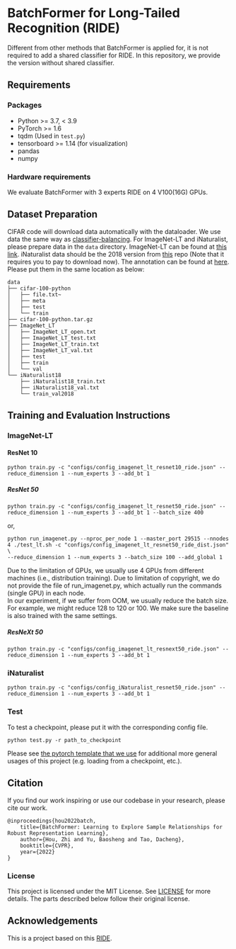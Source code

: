# BatchFormer for Long-Tailed Recognition (RIDE)

Different from other methods that BatchFormer is applied for, it is not required to add a shared classifier for RIDE. 
In this repository, we provide the version without shared classifier.

## Requirements
### Packages
* Python >= 3.7, < 3.9
* PyTorch >= 1.6
* tqdm (Used in `test.py`)
* tensorboard >= 1.14 (for visualization)
* pandas
* numpy

### Hardware requirements
We evaluate BatchFormer with 3 experts RIDE on 4 V100(16G) GPUs.


## Dataset Preparation
CIFAR code will download data automatically with the dataloader. We use data the same way as [classifier-balancing](https://github.com/facebookresearch/classifier-balancing). For ImageNet-LT and iNaturalist, please prepare data in the `data` directory. ImageNet-LT can be found at [this link](https://drive.google.com/drive/u/1/folders/1j7Nkfe6ZhzKFXePHdsseeeGI877Xu1yf). iNaturalist data should be the 2018 version from [this](https://github.com/visipedia/inat_comp) repo (Note that it requires you to pay to download now). The annotation can be found at [here](https://github.com/facebookresearch/classifier-balancing/tree/master/data). Please put them in the same location as below:

```
data
├── cifar-100-python
│   ├── file.txt~
│   ├── meta
│   ├── test
│   └── train
├── cifar-100-python.tar.gz
├── ImageNet_LT
│   ├── ImageNet_LT_open.txt
│   ├── ImageNet_LT_test.txt
│   ├── ImageNet_LT_train.txt
│   ├── ImageNet_LT_val.txt
│   ├── test
│   ├── train
│   └── val
└── iNaturalist18
    ├── iNaturalist18_train.txt
    ├── iNaturalist18_val.txt
    └── train_val2018
```


## Training and Evaluation Instructions

### ImageNet-LT
#### ResNet 10

```
python train.py -c "configs/config_imagenet_lt_resnet10_ride.json" --reduce_dimension 1 --num_experts 3 --add_bt 1
```

##### ResNet 50
```
python train.py -c "configs/config_imagenet_lt_resnet50_ride.json" --reduce_dimension 1 --num_experts 3 --add_bt 1 --batch_size 400
```

or,
```
python run_imagenet.py --nproc_per_node 1 --master_port 29515 --nnodes 4 ./test_lt.sh -c "configs/config_imagenet_lt_resnet50_ride_dist.json" \
--reduce_dimension 1 --num_experts 3 --batch_size 100 --add_global 1
```
Due to the limitation of GPUs, we usually use 4 GPUs from different machines (i.e., distribution training). 
Due to limitation of copyright, we do not provide the file of run_imagenet.py, which actually run the commands (single GPU) in each node.  
In our experiment, if we suffer from OOM, we usually reduce the batch size. For example, we might reduce 128 to 120 or 100. 
We make sure the baseline is also trained with the same settings.

##### ResNeXt 50
```
python train.py -c "configs/config_imagenet_lt_resnext50_ride.json" --reduce_dimension 1 --num_experts 3 --add_bt 1
```

### iNaturalist
```
python train.py -c "configs/config_iNaturalist_resnet50_ride.json" --reduce_dimension 1 --num_experts 3 --add_bt 1
```

### Test
To test a checkpoint, please put it with the corresponding config file.
```
python test.py -r path_to_checkpoint
```

Please see [the pytorch template that we use](https://github.com/victoresque/pytorch-template) for additional more general usages of this project (e.g. loading from a checkpoint, etc.).

## Citation
If you find our work inspiring or use our codebase in your research, please cite our work.
```
@inproceedings{hou2022batch,
    title={BatchFormer: Learning to Explore Sample Relationships for Robust Representation Learning},
    author={Hou, Zhi and Yu, Baosheng and Tao, Dacheng},
    booktitle={CVPR},
    year={2022}
}
```

### License
This project is licensed under the MIT License. See [LICENSE](https://github.com/frank-xwang/RIDE-LongTailRecognition/blob/main/LICENSE) for more details. The parts described below follow their original license.

## Acknowledgements
This is a project based on this [RIDE](https://github.com/frank-xwang/RIDE-LongTailRecognition.git).